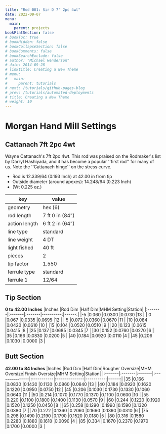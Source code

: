 ```yaml
---
title: "Rod 001: Sir D 7' 2pc 4wt"
date: 2022-09-07
menu:
  main:
    parent: projects
bookFlatSection: false
# bookToc: true
# bookHidden: false
# bookCollapseSection: false
# bookComments: false
# bookSearchExclude: false
# author: "Michael Henderson"
# date: 2014-09-28
# linktitle: Creating a New Theme
# menu:
#   main:
#     parent: tutorials
# next: /tutorials/github-pages-blog
# prev: /tutorials/automated-deployments
# title: Creating a New Theme
# weight: 10
---
```


# Morgan Hand Mill Settings
## Cattanach 7ft 2pc 4wt
Wayne Cattanach's 7ft 2pc 4wt.
This rod was praised on the Rodmaker's list
by Darryl Hashiyada, and it has become a
popular ''first rod'' for many of us.
Note the ''Cattanach hinge'' on the stress
curve.

* Rod is 12.339/64 (0.193 Inch) at 42.00 in from tip
* Outside diameter (around apexes): 14.248/64 (0.223 Inch)
* (Wt 0.225 oz.)

|key          |value             |
|-------------|------------------|
|geometry     |hex (6)           |
|rod length   |7 ft 0 in (84")   |
|action length|6 ft 2 in (64")   |
|line type    |standard          |
|line weight  |4 DT              |
|light fished |40 ft             |
|pieces       |2                 |
|tip factor   |1.550             |
|ferrule type |standard          |
|ferrule 1    |12/64             |

## Tip Section
__0 to 42.00 Inches__
|Inches  |Rod Dim |Half Dim|MHM Setting|Station|
|:-------|:-------|:-------|----------:|------:|
|-5      |0.060   |0.0300  |0.0730     |13     |
| 0      |0.067   |0.0335  |0.0695     |12     |
| 5      |0.072   |0.0360  |0.0670     |11     |
|10      |0.084   |0.0420  |0.0610     |10     |
|15      |0.104   |0.0520  |0.0510     |9      |
|20      |0.123   |0.0615  |0.0415     |8      |
|25      |0.137   |0.0685  |0.0345     |7      |
|30      |0.152   |0.0760  |0.0270     |6      |
|35      |0.166   |0.0830  |0.0200     |5      |
|40      |0.184   |0.0920  |0.0110     |4      |
|45      |0.206   |0.1030  |0.0000     |3      | 
 
## Butt Section
__42.00 to 84 Inches__
|Inches  |Rod Dim |Half Dim|Rougher Oversize|MHM Oversize|Finish Oversize|MHM Setting|Station|
|:-------|:-------|:-------|:---------------|:-----------|:--------------|----------:|------:|
|35      |0.166   |0.0830  |0.1430          |0.1130      |0.0860         |0.0840     |13     |
|40      |0.184   |0.0920  |0.1620          |0.1220      |0.0950         |0.0750     |12     |
|45      |0.206   |0.1030  |0.1730          |0.1330      |0.1060         |0.0640     |11     |
|50      |0.214   |0.1070  |0.1770          |0.1370      |0.1100         |0.0600     |10     |
|55      |0.220   |0.1100  |0.1800          |0.1400      |0.1130         |0.0570     |9      |
|60      |0.244   |0.1220  |0.1920          |0.1520      |0.1250         |0.0450     |8      |
|65      |0.258   |0.1290  |0.1990          |0.1590      |0.1320         |0.0380     |7      |
|70      |0.272   |0.1360  |0.2060          |0.1660      |0.1390         |0.0310     |6      |
|75      |0.298   |0.1490  |0.2190          |0.1790      |0.1520         |0.0180     |5      |
|80      |0.316   |0.1580  |0.2280          |0.1880      |0.1610         |0.0090     |4      |
|85      |0.334   |0.1670  |0.2370          |0.1970      |0.1700         |0.0000     |3      |
